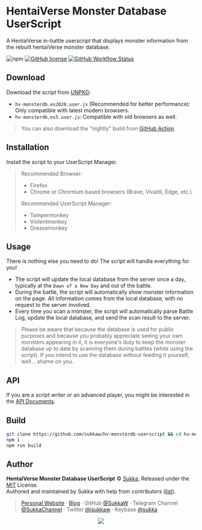 # HentaiVerse Monster Database UserScript

A HentaiVerse in-battle userscript that displays monster information from the rebuilt hentaiVerse monster database.

![npm](https://img.shields.io/npm/v/hv-monsterdb-userscript?style=flat-square) [![GitHub license](https://img.shields.io/github/license/SukkaW/hv-monsterdb-userscript?style=flat-square)](https://github.com/SukkaW/hv-monsterdb-userscript/blob/master/LICENSE) [![GitHub Workflow Status](https://img.shields.io/github/workflow/status/sukkaw/hv-monsterdb-userscript/Test?label=GitHub%20Action&style=flat-square)](https://github.com/SukkaW/hv-monsterdb-userscript/actions/workflows/test.yml)

## Download

Download the script from [UNPKG](https://unpkg.com/browse/hv-monsterdb-userscript@latest/dist/):

- `hv-monsterdb.es2020.user.js` (Recommended for better performance): Only compatible with latest modern browsers.
- `hv-monsterdb.es5.user.js`: Compatible with old browsers as well.

> You can also download the "nightly" build from [GitHub Action](https://github.com/SukkaW/hv-monsterdb-userscript/actions).

## Installation

Install the script to your UserScript Manager.

> Recommended Browser:
> - Firefox
> - Chrome or Chromium based browsers (Brave, Vivaldi, Edge, etc.)
>
> Recommended UserScript Manager:
> - Tampermonkey
> - Violentmonkey
> - Greasemonkey

## Usage

There is nothing else you need to do! The script will handle everything for you!

- The script will update the local database from the server once a day, typically at the `Dawn of a New Day` and out of the battle.
- During the battle, the script will automatically show monster information on the page. All information comes from the local database, with no request to the server involved.
- Every time you scan a monster, the script will automatically parse Battle Log, update the local database, and send the scan result to the server.

> Please be aware that because the database is used for public purposes and because you probably appreciate seeing your own monsters appearing in it, it is everyone's duty to keep the monster database up to date by scanning them during battles (while using the script). If you intend to use the database without feeding it yourself, well... shame on you.

## API

If you are a script writer or an advanced player, you might be interested in the [API Documents](https://suka.js.org/hv-monsterdb-userscript/).

## Build

```bash
git clone https://github.com/sukkaw/hv-monsterdb-userscript && cd hv-monsterdb-userscript
npm i
npm run build
```

## Author

**HentaiVerse Monster Database UserScript** © [Sukka](https://github.com/SukkaW), Released under the [MIT](./LICENSE) License.<br>
Authored and maintained by Sukka with help from contributors ([list](https://github.com/SukkaW/hv-monsterdb-userscript/graphs/contributors)).

> [Personal Website](https://skk.moe) · [Blog](https://blog.skk.moe) · GitHub [@SukkaW](https://github.com/SukkaW) · Telegram Channel [@SukkaChannel](https://t.me/SukkaChannel) · Twitter [@isukkaw](https://twitter.com/isukkaw) · Keybase [@sukka](https://keybase.io/sukka)

<p align="center">
  <a href="https://github.com/sponsors/SukkaW/">
    <img src="https://sponsor.cdn.skk.moe/sponsors.svg"/>
  </a>
</p>
